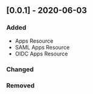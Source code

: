 ## [0.0.1] - 2020-06-03
### Added
- Apps Resource
- SAML Apps Resource
- OIDC Apps Resource

### Changed


### Removed
